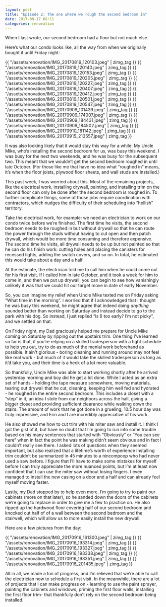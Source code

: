 ```yaml
---
layout: post
title: "Episode 2: The one where we rough the second bedroom in"
date: 2017-09-17 08:11
categories: renovation
---
```

When I last wrote, our second bedroom had a floor but not much else.

Here’s what our condo looks like, all the way from when we originally bought it until Friday night:

{{ "/assets/renovation/IMG_20170819_120103.jpeg" | zimg_tag }}
{{ "/assets/renovation/IMG_20170819_120140.jpeg" | zimg_tag }}
{{ "/assets/renovation/IMG_20170819_120153.jpeg" | zimg_tag }}
{{ "/assets/renovation/IMG_20170819_120205.jpeg" | zimg_tag }}
{{ "/assets/renovation/IMG_20170819_120227.jpeg" | zimg_tag }}
{{ "/assets/renovation/IMG_20170819_120407.jpeg" | zimg_tag }}
{{ "/assets/renovation/IMG_20170819_120412.jpeg" | zimg_tag }}
{{ "/assets/renovation/IMG_20170819_120501.jpeg" | zimg_tag }}
{{ "/assets/renovation/IMG_20170819_120547.jpeg" | zimg_tag }}
{{ "/assets/renovation/IMG_20170909_101439.jpeg" | zimg_tag }}
{{ "/assets/renovation/IMG_20170909_174007.jpeg" | zimg_tag }}
{{ "/assets/renovation/IMG_20170909_184431.jpeg" | zimg_tag }}
{{ "/assets/renovation/IMG_20170909_184502.jpeg" | zimg_tag }}
{{ "/assets/renovation/IMG_20170910_181142.jpeg" | zimg_tag }}
{{ "/assets/renovation/IMG_20170915_213557.jpeg" | zimg_tag }}

It was also looking likely that it would stay this way for a while. My Uncle Mike, who’s installing the second bedroom for us, was busy this weekend. I was busy for the next two weekends, and he was busy for the subsequent two. This meant that we wouldn’t get the second bedroom roughed in until late October. (For those like me that have no idea what “roughed in” means, it’s when the floor joists, plywood floor sheets, and wall studs are installed.)

This past week, I was worried about this. Most of the remaining projects, like the electrical work, installing drywall, painting, and installing trim on the second floor can only be done after the second bedroom is roughed in. To further complicate things, some of those jobs require coordination with contractors, which nudges the difficulty of their scheduling into “hellish” territory.

Take the electrical work, for example: we need an electrician to work on our condo twice before we’re finished. The first time he visits, the second bedroom needs to be roughed in but without drywall so that he can route the power through the studs without having to cut open and then patch drywall, which would be more time consuming and therefore expensive. The second time he visits, all drywall needs to be up but not painted so that he can do his finish work: cutting holes and placing the canisters for recessed lights, adding the switch covers, and so on. In total, he estimated this would take about a day and a half.

At the estimate, the electrician told me to call him when he could come out for his first visit. If I called him in late October, and it took a week for him to come in, and then we put up drywall, you can begin to see how vanishingly unlikely it was that we could hit our target move in date of early November.

So, you can imagine my relief when Uncle Mike texted me on Friday asking “What time in the morning”. I worried that if I acknowledged that I thought he was busy this weekend, he might agree that indeed doing *anything* sounded better than working on Saturday and instead decide to go to the park with his dog. So instead, I just replied “Is 9 too early? I’m not picky”, and we settled on that.

On Friday night, my Dad graciously helped me prepare for Uncle Mike coming on Saturday by ripping out the upstairs trim. One thing I’ve learned so far is that, if you’re relying on a skilled tradesperson with a tight schedule to help you out, try to do as much of the menial work beforehand as possible. It ain't glorious - boring cleaning and running around may not feel like real work - but much of it would take the skilled tradesperson as long as it’d take you, and their time is a heck of a lot more valuable.

So thankfully, Uncle Mike was able to start working shortly after he arrived yesterday morning and boy did he get a lot done. While I acted as an extra set of hands - holding the tape measure somewhere, moving materials, tearing out drywall that he cut, cleaning, keeping him well fed and hydrated - he roughed in the entire second bedroom. This includes a closet with a “step” in it, an idea I stole from our neighbors across the hall, giving a bigger closet and providing sufficient clearance while walking down the stairs. The amount of work that he got done in a grueling, 10.5 hour day was truly impressive, and Erin and I are incredibly appreciative of his work.

He also showed me how to cut trim with his miter saw and install it. I think I got the gist of it, but have no doubt that I’m going to run into some trouble based on his many sentences that started with “Obviously” or “You can see here” when in fact the point he was making didn’t seem obvious and in fact I couldn’t really see there. I asked lots of questions when they seemed important, but also realized that a lifetime’s worth of experience installing trim couldn’t be summarized in 45 minutes to a nincompoop who had never used a saw before. I figure that I’ll have to make some mistakes for myself before I can truly appreciate the more nuanced points, but I’m at least now confident that I can use the miter saw without losing fingers. I even managed to install the new casing on a door and a half and can already feel myself moving faster.

Lastly, my Dad stopped by to help even more. I’m going to try to paint our cabinets (more on that later), so he sanded down the doors of the cabinets we’re going to replace in order to give me a few to practice on. He also ripped up the hardwood floor covering half of our second bedroom and knocked out half of of a wall between the second bedroom and the stairwell, which will allow us to more easily install the new drywall.

Here are a few pictures from the day:

{{ "/assets/renovation/IMG_20170916_161300.jpeg" | zimg_tag }}
{{ "/assets/renovation/IMG_20170916_193314.jpeg" | zimg_tag }}
{{ "/assets/renovation/IMG_20170916_193327.jpeg" | zimg_tag }}
{{ "/assets/renovation/IMG_20170916_193338.jpeg" | zimg_tag }}
{{ "/assets/renovation/IMG_20170916_193351.jpeg" | zimg_tag }}
{{ "/assets/renovation/IMG_20170916_201435.jpeg" | zimg_tag }}

All in all, we made a ton of progress, and I’m relieved that we’re able to call the electrician now to schedule a first visit. In the meanwhile, there are a lot of projects that I can make progress on - learning to use the paint sprayer, painting the cabinets and windows, priming the first floor walls, installing the first floor trim- that thankfully don’t rely on the second bedroom being installed.
